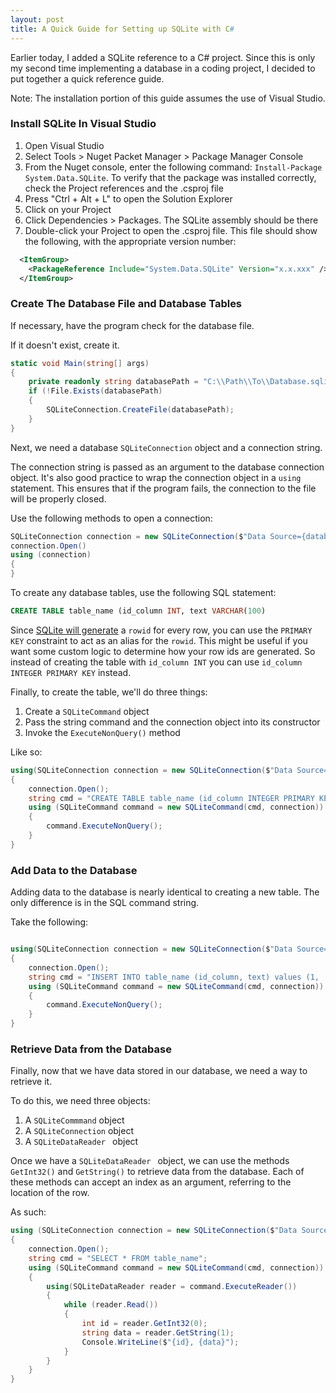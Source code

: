 ```yaml
---
layout: post
title: A Quick Guide for Setting up SQLite with C#
---
```


Earlier today, I added a SQLite reference to a C# project. Since this is only my second time implementing a database in a coding project, I decided to put together a quick reference guide.

Note: The installation portion of this guide assumes the use of Visual Studio. 

### Install SQLite In Visual Studio

1. Open Visual Studio
2. Select Tools > Nuget Packet Manager > Package Manager Console
3. From the Nuget console, enter the following command: `Install-Package System.Data.SQLite`. To verify that the package was installed correctly, check the Project references and the .csproj file 
4. Press "Ctrl + Alt + L" to open the Solution Explorer
5. Click on your Project
6. Click Dependencies > Packages. The SQLite assembly should be there
7. Double-click your Project to open the .csproj file. This file should show the following, with the appropriate version number:
```xml
  <ItemGroup>
    <PackageReference Include="System.Data.SQLite" Version="x.x.xxx" />
  </ItemGroup>
```

### Create The Database File and Database Tables

If necessary, have the program check for the database file. 

If it doesn't exist, create it.

```cs
static void Main(string[] args)
{
    private readonly string databasePath = "C:\\Path\\To\\Database.sqlite";
    if (!File.Exists(databasePath)
    {
        SQLiteConnection.CreateFile(databasePath);
    }
}  
```

Next, we need a database `SQLiteConnection` object and a connection string.

The connection string is passed as an argument to the database connection object. It's also good practice to wrap the connection object in a `using` statement. This ensures that if the program fails, the connection to the file will be properly closed.

Use the following methods to open a connection:

```cs
SQLiteConnection connection = new SQLiteConnection($"Data Source={databasePath};Version=3;");
connection.Open()
using (connection)
{
}
```

To create any database tables, use the following SQL statement:
```sql
CREATE TABLE table_name (id_column INT, text VARCHAR(100)
```

Since [SQLite will generate](https://www.sqlitetutorial.net/sqlite-create-table/) a `rowid` for every row, you can use the `PRIMARY KEY` constraint to act as an alias for the `rowid`. This might be useful if you want some custom logic to determine how your row ids are generated. So instead of creating the table with  `id_column INT` you can use `id_column INTEGER PRIMARY KEY` instead. 

Finally, to create the table, we'll do three things:
1. Create a `SQLiteCommand` object
2. Pass the string command and the connection object into its constructor
3. Invoke the `ExecuteNonQuery()` method

Like so:

```cs
using(SQLiteConnection connection = new SQLiteConnection($"Data Source={databasePath};Version=3;"))
{
    connection.Open();
    string cmd = "CREATE TABLE table_name (id_column INTEGER PRIMARY KEY, text VARCHAR(100))";
    using (SQLiteCommand command = new SQLiteCommand(cmd, connection))
    {
        command.ExecuteNonQuery();
    }
}
```

### Add Data to the Database

Adding data to the database is nearly identical to creating a new table. The only difference is in the SQL command string. 

Take the following:

```cs

using(SQLiteConnection connection = new SQLiteConnection($"Data Source={databasePath};Version=3;"))
{
    connection.Open();
    string cmd = "INSERT INTO table_name (id_column, text) values (1, 'data')";
    using (SQLiteCommand command = new SQLiteCommand(cmd, connection))
    {
        command.ExecuteNonQuery();
    }
}
```

### Retrieve Data from the Database

Finally, now that we have data stored in our database, we need a way to retrieve it. 

To do this, we need three objects: 
1. A `SQLiteCommmand` object 
2. A `SQLiteConnection` object
3. A `SQLiteDataReader ` object

Once we have a `SQLiteDataReader ` object, we can use the methods `GetInt32()` and `GetString()` to retrieve data from the database. Each of these methods can accept an index as an argument, referring to the location of the row.

As such:

```cs
using (SQLiteConnection connection = new SQLiteConnection($"Data Source={databasePath};Version=3;"))
{
    connection.Open();
    string cmd = "SELECT * FROM table_name";
    using (SQLiteCommand command = new SQLiteCommand(cmd, connection))
    {
        using(SQLiteDataReader reader = command.ExecuteReader())
        {
            while (reader.Read())
            {
                int id = reader.GetInt32(0);
                string data = reader.GetString(1);
                Console.WriteLine($"{id}, {data}");
            }
        }
    }
}
```